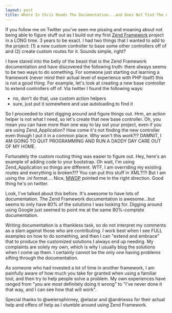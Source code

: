 ```yaml
--- 
layout: post
title: Where In Chris Reads The Documentation...and Does Not Find The Answer
---
```

<p>If you follow me on Twitter you've seen me pissing and moaning about not being able to figure stuff out as I build out my first <a href="http://framework.zend.com">Zend Framework</a> project in a LONG time.  3 years to be exact.  I had two things that I wanted to add to the project:  (1) a new custom controller to base some other controllers off of and (2) create custom routes for it.  Sounds simple, right?
</p>
<p>
I have stared into the belly of the beast that is the Zend Framework documentation and have discovered the following truth:  there always seems to be two ways to do something.  For someone just starting out learning a framework (never mind their actual level of experience with PHP itself) this is not a good thing.  For example, let's look at creating a new base controller to extend controllers off of.  Via twitter I found the following ways:
<ul>
<li>no, don't do that, use custom action helpers</li>
<li>sure, just put it somewhere and use autoloading to find it</li>
</ul>
</p>
<p>
So I proceeded to start digging around and figure things out.  Hrm, an action helper is not what I need, so let's create that new base controller.  Oh, you mean you can have more than one way to lay out your project, even if you are using Zend_Application?  How come it's not finding the new controller even though I put it in a common place.  Why won't this work?!?  DAMNIT, I AM GOING TO QUIT PROGRAMMING AND RUN A DADDY DAY CARE OUT OF MY HOME.
</p>
<p>Fortunately the custom routing thing was easier to figure out.   Hey, here's an example of adding code to your bootstrap.  Oh wait, I'm using Zend_Application so things are different.  WTF, I am overriding my existing routes and everything is broken?!?  You can put this stuff in XML?!?!  But I am using the .ini format....  Nice, <a href="http://weierophinney.net/matthew/">MWOP</a> pointed me in the right direction.  Good thing he's on twitter.
</p>
<p>
Look, I've talked about this before.  It's awesome to have lots of documentation.  The Zend Framework documentation is awesome...but seems to only have 80% of the solutions I was looking for.  Digging around using Google just seemed to point me at the same 80%-complete documentation.
</p>
<p>
Writing documentation is a thankless task, so do not interpret my comments as a slam against those who are contributing.  I work best when I see FULL examples on how to do something, and then I can "extend and embrace" that to produce the customized solutions I always end up needing.  My complaints are solely my own, which is why I usually blog the solutions when I come up them.  I certainly cannot be the only one having problems sifting through the documentation.
</p>
<p>
As someone who had invested a lot of time in another framework, I am painfully aware of how much you take for granted when using a familiar tool, and then try to help people solve a problem.  My own experiences have ranged from "you are most definitely doing it wrong" to "I've never done it that way, and I can see how that will work".
</p><p>
Special thanks to @weierophinney, @elazar and @andriesss for their actual help and offers of help as I stumble around using Zend Framework.
</p>
